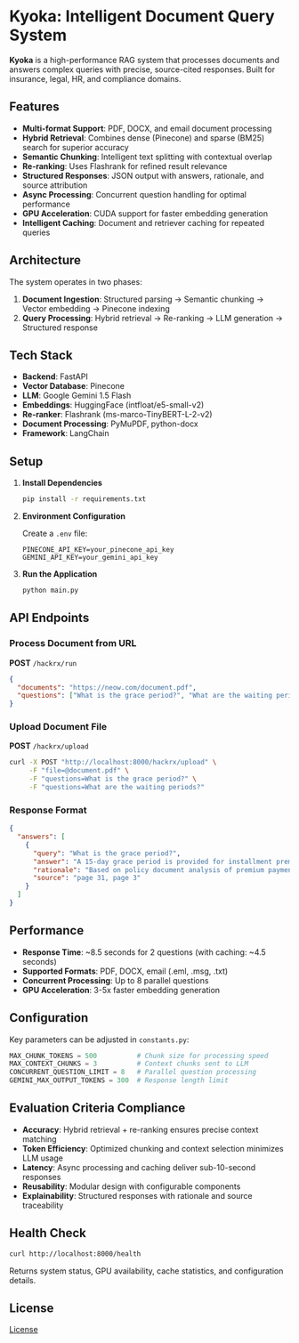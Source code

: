 # Kyoka: Intelligent Document Query System

**Kyoka** is a high-performance RAG system that processes documents and answers complex queries with precise, source-cited responses. Built for insurance, legal, HR, and compliance domains.

## Features

- **Multi-format Support**: PDF, DOCX, and email document processing
- **Hybrid Retrieval**: Combines dense (Pinecone) and sparse (BM25) search for superior accuracy
- **Semantic Chunking**: Intelligent text splitting with contextual overlap
- **Re-ranking**: Uses Flashrank for refined result relevance
- **Structured Responses**: JSON output with answers, rationale, and source attribution
- **Async Processing**: Concurrent question handling for optimal performance
- **GPU Acceleration**: CUDA support for faster embedding generation
- **Intelligent Caching**: Document and retriever caching for repeated queries

## Architecture

The system operates in two phases:

1. **Document Ingestion**: Structured parsing → Semantic chunking → Vector embedding → Pinecone indexing
2. **Query Processing**: Hybrid retrieval → Re-ranking → LLM generation → Structured response

## Tech Stack

- **Backend**: FastAPI
- **Vector Database**: Pinecone
- **LLM**: Google Gemini 1.5 Flash
- **Embeddings**: HuggingFace (intfloat/e5-small-v2)
- **Re-ranker**: Flashrank (ms-marco-TinyBERT-L-2-v2)
- **Document Processing**: PyMuPDF, python-docx
- **Framework**: LangChain

## Setup

1. **Install Dependencies**
   ```bash
   pip install -r requirements.txt
   ```

2. **Environment Configuration**
   
   Create a `.env` file:
   ```env
   PINECONE_API_KEY=your_pinecone_api_key
   GEMINI_API_KEY=your_gemini_api_key
   ```

3. **Run the Application**
   ```bash
   python main.py
   ```

## API Endpoints

### Process Document from URL
**POST** `/hackrx/run`

```json
{
  "documents": "https://neow.com/document.pdf",
  "questions": ["What is the grace period?", "What are the waiting periods?"]
}
```

### Upload Document File
**POST** `/hackrx/upload`

```bash
curl -X POST "http://localhost:8000/hackrx/upload" \
     -F "file=@document.pdf" \
     -F "questions=What is the grace period?" \
     -F "questions=What are the waiting periods?"
```

### Response Format
```json
{
  "answers": [
    {
      "query": "What is the grace period?",
      "answer": "A 15-day grace period is provided for installment premium payments...",
      "rationale": "Based on policy document analysis of premium payment terms",
      "source": "page 31, page 3"
    }
  ]
}
```

## Performance

- **Response Time**: ~8.5 seconds for 2 questions (with caching: ~4.5 seconds)
- **Supported Formats**: PDF, DOCX, email (.eml, .msg, .txt)
- **Concurrent Processing**: Up to 8 parallel questions
- **GPU Acceleration**: 3-5x faster embedding generation

## Configuration

Key parameters can be adjusted in `constants.py`:

```python
MAX_CHUNK_TOKENS = 500          # Chunk size for processing speed
MAX_CONTEXT_CHUNKS = 3          # Context chunks sent to LLM
CONCURRENT_QUESTION_LIMIT = 8   # Parallel question processing
GEMINI_MAX_OUTPUT_TOKENS = 300  # Response length limit
```

## Evaluation Criteria Compliance

- **Accuracy**: Hybrid retrieval + re-ranking ensures precise context matching
- **Token Efficiency**: Optimized chunking and context selection minimizes LLM usage
- **Latency**: Async processing and caching deliver sub-10-second responses
- **Reusability**: Modular design with configurable components
- **Explainability**: Structured responses with rationale and source traceability

## Health Check

```bash
curl http://localhost:8000/health
```

Returns system status, GPU availability, cache statistics, and configuration details.

## License

[License](LICENSE)
